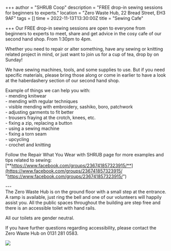 +++
author = "SHRUB Coop"
description = "FREE drop-in sewing sessions for beginners to experts."
location = "Zero Waste Hub, 22 Bread Street, EH3 9AF"
tags = []
time = 2022-11-13T13:30:00Z
title = "Sewing Cafe"

+++
Our FREE drop-in sewing sessions are open to everyone from beginners to experts to meet, share and get advice in the cosy cafe of our second hand shop. From 1:30pm to 4pm.

Whether you need to repair or alter something, have any sewing or knitting related project in mind, or just want to join us for a cup of tea, drop by on Sunday!

We have sewing machines, tools, and some supplies to use. But if you need specific materials, please bring those along or come in earlier to have a look at the haberdashery section of our second hand shop.

Example of things we can help you with:  
\- mending knitwear  
\- mending with regular techniques  
\- visible mending with embroidery, sashiko, boro, patchwork  
\- adjusting garments to fit better  
\- trousers fraying at the crotch, knees, etc.  
\- fixing a zip, replacing a button  
\- using a sewing machine  
\- fixing a torn seam  
\- upcycling  
\- crochet and knitting

Follow the Repair What You Wear with SHRUB page for more examples and tips related to sewing:  
[**https://www.facebook.com/groups/236741857323915/**](https://www.facebook.com/groups/236741857323915/ "https://www.facebook.com/groups/236741857323915/")

\---  
The Zero Waste Hub is on the ground floor with a small step at the entrance. A ramp is available, just ring the bell and one of our volunteers will happily assist you. All the public spaces throughout the building are step free and there is an accessible toilet with hand rails.

All our toilets are gender neutral.

If you have further questions regarding accessibility, please contact the Zero Waste Hub on 0131 281 0583.

![](https://res.cloudinary.com/shrub-co-op/image/upload/v1667404450/shrubcoop.org/media/310318880_8874832639208944_3440891656929461215_n_gha8e0.jpg)